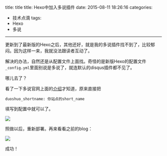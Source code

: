 


title: title
title: Hexo中加入多说插件
date: 2015-08-11 18:26:16
categories:
- 技术点滴
tags: 
- Hexo
- 多说

---

更新到了最新版的Hexo之后，其他还好，就是我的多说插件找不到了，比较郁闷。因为这样一来，我就没法跟读者互动了。

解决的办法，自然还是从配置文件上面找。奇怪的是新版Hexo的配置文件`_config.yml`里面别说是多说了，就连默认的disqus插件都不见了。

哪儿去了？

看了一下多说官网上面的[介绍](http://dev.duoshuo.com/threads/541d3b2b40b5abcd2e4df0e9)才知道，原来直接把

	duoshuo_shortname: 你站点的short_name

填写到配置中就可以了。

![](http://7mnmvp.com1.z0.glb.clouddn.com/2015-8-11_18-21-44_snapshots-01.jpg)

照做以后，重新部署。再来看看之前的blog：

![](http://7mnmvp.com1.z0.glb.clouddn.com/2015-8-11_18-25-55_snapshots-01.jpg)

成功！